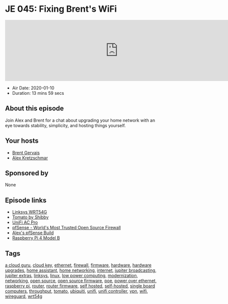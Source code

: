 # JE 045: Fixing Brent's WiFi

<iframe src="https://player.fireside.fm/v2/WTrMvATU+3h9s1vff?theme=dark" width="740" height="200" frameborder="0" scrolling="no"></iframe>

* Air Date: 2020-01-10
* Duration: 13 mins 59 secs

## About this episode

Join Alex and Brent for a chat about upgrading your home network with an eye towards stability, simplicity, and hosting things yourself.

## Your hosts
* [Brent Gervais](https://extras.show/hosts/brent)
* [Alex Kretzschmar](https://extras.show/hosts/alexktz)

## Sponsored by

None



## Episode links

  * [Linksys WRT54G](https://en.wikipedia.org/wiki/Linksys_WRT54G_series "Linksys WRT54G")
  * [Tomato by Shibby](https://tomato.groov.pl/?page_id=81 "Tomato by Shibby")
  * [UniFi AC Pro](https://store.ui.com/products/unifi-ac-pro "UniFi AC Pro")
  * [pfSense - World's Most Trusted Open Source Firewall](https://www.pfsense.org/ "pfSense - World's Most Trusted Open Source Firewall")
  * [Alex's pfSense Build](https://forums.serverbuilds.net/t/guide-jdms-mini-itx-pfsense-builds/187 "Alex's pfSense Build")
  * [Raspberry Pi 4 Model B](https://www.raspberrypi.org/products/raspberry-pi-4-model-b/specifications/ "Raspberry Pi 4 Model B")



## Tags

[a cloud guru](https://extras.show/tags/a%20cloud%20guru), [cloud key](https://extras.show/tags/cloud%20key), [ethernet](https://extras.show/tags/ethernet), [firewall](https://extras.show/tags/firewall), [firmware](https://extras.show/tags/firmware), [hardware](https://extras.show/tags/hardware), [hardware upgrades](https://extras.show/tags/hardware%20upgrades), [home assistant](https://extras.show/tags/home%20assistant), [home networking](https://extras.show/tags/home%20networking), [internet](https://extras.show/tags/internet), [jupiter broadcasting](https://extras.show/tags/jupiter%20broadcasting), [jupiter extras](https://extras.show/tags/jupiter%20extras), [linksys](https://extras.show/tags/linksys), [linux](https://extras.show/tags/linux), [low power computing](https://extras.show/tags/low%20power%20computing), [modernization](https://extras.show/tags/modernization), [networking](https://extras.show/tags/networking), [open source](https://extras.show/tags/open%20source), [open source firmware](https://extras.show/tags/open%20source%20firmware), [poe](https://extras.show/tags/poe), [power over ethernet](https://extras.show/tags/power%20over%20ethernet), [raspberry pi](https://extras.show/tags/raspberry%20pi), [router](https://extras.show/tags/router), [router firmware](https://extras.show/tags/router%20firmware), [self hosted](https://extras.show/tags/self%20hosted), [self-hosted](https://extras.show/tags/self-hosted), [single board computers](https://extras.show/tags/single%20board%20computers), [throughput](https://extras.show/tags/throughput), [tomato](https://extras.show/tags/tomato), [ubiquiti](https://extras.show/tags/ubiquiti), [unifi](https://extras.show/tags/unifi), [unifi controller](https://extras.show/tags/unifi%20controller), [vpn](https://extras.show/tags/vpn), [wifi](https://extras.show/tags/wifi), [wireguard](https://extras.show/tags/wireguard), [wrt54g](https://extras.show/tags/wrt54g)